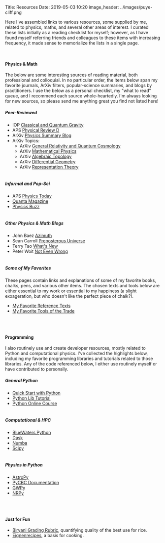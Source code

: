Title: Resources
Date: 2019-05-03 10:20
image_header: ../images/puye-cliff.png


Here I've assembled links to various resources, some supplied by me, related to physics, maths, 
and several other areas of interest. I curated these lists initially as a reading checklist for myself; however, as I 
have found myself referring friends and colleagues to these items with increasing frequency, it made sense to 
memorialize the lists in a single page. 

<br>
<span class="line"></span>

#### Physics & Math
The below are some interesting sources of reading material, both professional and colloquial. In no particular order, 
the items below span my favorite journals, ArXiv filters, popular-science summaries, and blogs by practitioners. I
use the below as a personal checklist, my "what to read" queue, and I recommend each source whole-heartedly. I'm always
looking for new sources, so please send me anything great you find not listed here! 
<br>

##### Peer-Reviewed 
- IOP [Classical and Quantum Gravity](https://iopscience.iop.org/journal/0264-9381)
- APS [Physical Review D](https://journals.aps.org/prd/)
- ArXiv [Physics Summary Blog](https://arxivblog.com/)
- ArXiv Topics:
    - ArXiv [General Relativity and Quantum Cosmology](https://arxiv.org/list/gr-qc/recent)
    - ArXiv [Mathematical Physics](https://arxiv.org/list/math.MP/recent)
    - ArXiv [Algebraic Topology](https://arxiv.org/list/math.AT/recent)
    - ArXiv [Differential Geometry](https://arxiv.org/list/math.DG/recent)
    - ArXiv [Representation Theory](https://arxiv.org/list/math.RT/recent)
<br><br>

##### Informal and Pop-Sci
- APS [Physics Today](https://physicstoday.scitation.org/journal/pto)
- [Quanta Magazine](https://www.quantamagazine.org/)
- [Physics Buzz](http://physicsbuzz.physicscentral.com/)
<br><br>

##### Other Physics & Math Blogs
- John Baez [Azimuth](https://johncarlosbaez.wordpress.com/)
- Sean Carroll [Preposterous Universe](https://www.preposterousuniverse.com/blog/)
- Terry Tao [What's New](https://terrytao.wordpress.com/)
- Peter Woit [Not Even Wrong](https://www.math.columbia.edu/~woit/wordpress/)
<br><br>


##### Some of My Favorites
These pages contain links and explanations of some of my favorite books, chalks, pens, and various other items. The 
chosen texts and tools below are either essential to my work or essential to my happiness (a slight exxageration, but 
who doesn't like the perfect piece of chalk?).

- [My Favorite Reference Texts](/pages/texts)
- [My Favorite Tools of the Trade](/pages/tools)
<br><br>

<br>
<span class="line"></span>

#### Programming
I also routinely use and create developer resources, mostly related to Python and computational physics. I've collected 
the highlights below, including my favorite programming libraries and tutorials related to those libraries. Any of the 
code referenced below, I either use routinely myself or have contributed to personally. 


##### General Python
- [Quick Start with Python](/blog/quick-python-setup)
- [Python Lib Tutorial](https://docs.python.org/3/tutorial/)
- [Python Online Course](https://www.codecademy.com/catalog/language/python)
<br><br>

##### Computational & HPC
- [BlueWaters Python](https://bluewaters.ncsa.illinois.edu/python)
- [Dask](https://dask.org/)
- [Numba](http://numba.pydata.org/)
- [Scipy](https://www.scipy.org/)
<br><br>

##### Physics in Python
- [AstroPy](https://www.astropy.org/)
- [PyCBC Documentation](https://pycbc.org/)
- [GWPy](https://gwpy.github.io/)
- [NRPy](http://astro.phys.wvu.edu/bhathome/nrpy.html)
<br><br>

<br>
<span class="line"></span>

#### Just for Fun 
- [Biryani Grading Rubric](), quantifying quality of the best use for rice.
- [Eignenrecipes](), a basis for cooking. 

<br>


<br>
